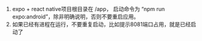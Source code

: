 1. expo + react native项目根目录在 /app， 启动命令为 “npm run expo:android”，除非明确说明，否则不要重启应用。
2. 如果已经有进程在运行，不要重复启动，比如提示8081端口占用，就是已经启动了
